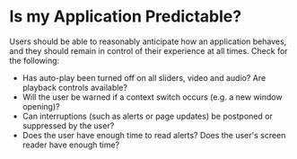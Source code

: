 # Is my Application Predictable?

Users should be able to reasonably anticipate how an application behaves, and they should remain in control of their experience at all times. Check for the following:

* Has auto-play been turned off on all sliders, video and audio? Are playback controls available?
* Will the user be warned if a context switch occurs \(e.g. a new window opening\)?
* Can interruptions \(such as alerts or page updates\) be postponed or suppressed by the user?
* Does the user have enough time to read alerts? Does the user's screen reader have enough time?

